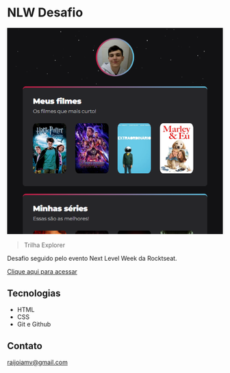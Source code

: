 # NLW Desafio

![preview](./.github/preview.png)

> Trilha Explorer

Desafio seguido pelo evento Next Level Week da Rocktseat.

[Clique aqui para acessar](https://raijoia.github.io/nlw-desafio/)

## Tecnologias

- HTML
- CSS
- Git e Github

## Contato

raijoiamv@gmail.com
